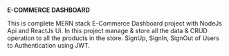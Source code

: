 ************************E-COMMERCE DASHBOARD************************

This is complete MERN stack E-Commerce Dashboard project with NodeJs Api
and ReactJs Ui. In this project manage & store all the data & CRUD operation to all
the products in the store. SignUp, SignIn, SignOut of Users to Authentication using
JWT.
